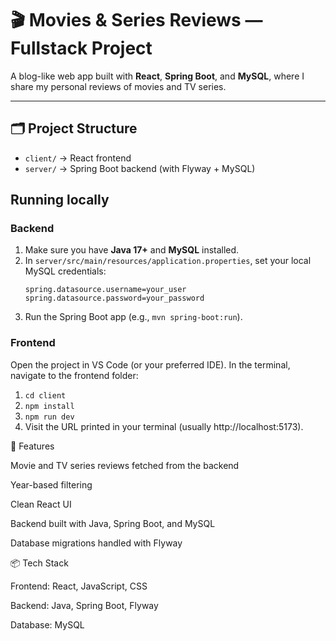 # 🎬 Movies & Series Reviews — Fullstack Project

A blog-like web app built with **React**, **Spring Boot**, and **MySQL**, where I share my personal reviews of movies and TV series.

---

## 🗂 Project Structure
- `client/` → React frontend
- `server/` → Spring Boot backend (with Flyway + MySQL)

## Running locally
### Backend
1. Make sure you have **Java 17+** and **MySQL** installed.  
2. In `server/src/main/resources/application.properties`, set your local MySQL credentials:
   ```properties
   spring.datasource.username=your_user
   spring.datasource.password=your_password
3. Run the Spring Boot app (e.g., `mvn spring-boot:run`).

### Frontend
Open the project in VS Code (or your preferred IDE).
In the terminal, navigate to the frontend folder:
1. `cd client`
2. `npm install`
3. `npm run dev`
4. Visit the URL printed in your terminal (usually http://localhost:5173).


🧩 Features

Movie and TV series reviews fetched from the backend

Year-based filtering

Clean React UI

Backend built with Java, Spring Boot, and MySQL

Database migrations handled with Flyway


📦 Tech Stack

Frontend: React, JavaScript, CSS

Backend: Java, Spring Boot, Flyway

Database: MySQL

